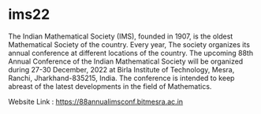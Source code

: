 # ims22

The Indian Mathematical Society (IMS), founded in 1907, is the oldest Mathematical Society of the country. Every year, The society organizes its annual conference at different locations of the country. The upcoming 88th Annual Conference of the Indian Mathematical Society will be organized during 27-30 December, 2022 at Birla Institute of Technology, Mesra, Ranchi, Jharkhand-835215, India. The conference is intended to keep abreast of the latest developments in the field of Mathematics.

Website Link :  https://88annualimsconf.bitmesra.ac.in
